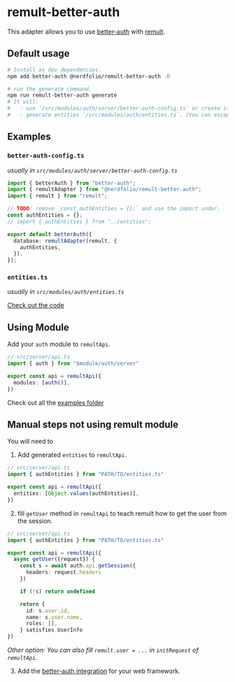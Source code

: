 # remult-better-auth

This adapter allows you to use [better-auth](https://www.better-auth.com) with [remult](https://remult.dev).

## Default usage

```sh
# Install as dev dependencies.
npm add better-auth @nerdfolio/remult-better-auth -D

# run the generate command.
npm run remult-better-auth generate
# It will:
#   - use `/src/modules/auth/server/better-auth-config.ts` or create it and use it. (You can escape this by passing `--config`).
#   - generate entities `/src/modules/auth/entities.ts`. (You can escape this by passing `--output`).
```

## Examples

### `better-auth-config.ts`

_usually in `src/modules/auth/server/better-auth-config.ts`_

```ts
import { betterAuth } from "better-auth";
import { remultAdapter } from "@nerdfolio/remult-better-auth";
import { remult } from "remult";

// TODO: remove `const authEntities = {};` and use the import under.
const authEntities = {};
// import { authEntities } from "../entities";

export default betterAuth({
  database: remultAdapter(remult, {
    authEntities,
  }),
});
```

### `entities.ts`

_usually in `src/modules/auth/entities.ts`_

[Check out the code](examples/entities.ts)

## Using Module

Add your `auth` module to `remultApi`.

```ts
// src/server/api.ts
import { auth } from "$module/auth/server"

export const api = remultApi({
  modules: [auth()],
})
```
Check out all the [examples folder](./examples)

## Manual steps not using remult module

You will need to

1. Add generated `entities` to `remultApi`.
```ts
// src/server/api.ts
import { authEntities } from "PATH/TO/entities.ts"

export const api = remultApi({
  entities: [Object.values(authEntities)],
})
```

2. fill `getUser` method in `remultApi` to teach remult how to get the user from the session.
```ts
// src/server/api.ts
import { authEntities } from "PATH/TO/entities.ts"

export const api = remultApi({
  async getUser({request}) {
    const s = await auth.api.getSession({
      headers: request.headers
    })

    if (!s) return undefined

    return {
      id: s.user.id,
      name: s.user.name,
      roles: [],
    } satisfies UserInfo
})
```
_Other option: You can also fill `remult.user = ...` in `initRequest` of `remultApi`._

3. Add the [better-auth integration](https://www.better-auth.com/docs/integrations/svelte-kit) for your web framework.
